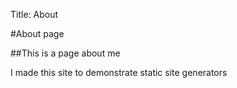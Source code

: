 Title: About

#About page

##This is a page about me

I made this site to demonstrate static site generators

